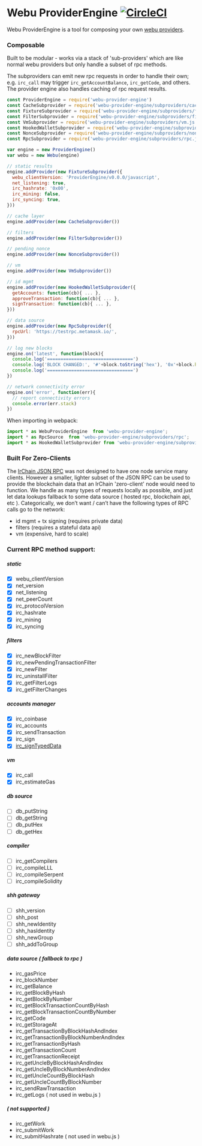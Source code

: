 # Webu ProviderEngine [![CircleCI](https://circleci.com/gh/AuraMask/provider-engine.svg?style=svg)](https://circleci.com/gh/AuraMask/provider-engine)

Webu ProviderEngine is a tool for composing your own [webu providers](https://github.com/irchain/wiki/wiki/JavaScript-API#webu).


### Composable

Built to be modular - works via a stack of 'sub-providers' which are like normal webu providers but only handle a subset of rpc methods.

The subproviders can emit new rpc requests in order to handle their own;  e.g. `irc_call` may trigger `irc_getAccountBalance`, `irc_getCode`, and others.
The provider engine also handles caching of rpc request results.

```js
const ProviderEngine = require('webu-provider-engine')
const CacheSubprovider = require('webu-provider-engine/subproviders/cache.js')
const FixtureSubprovider = require('webu-provider-engine/subproviders/fixture.js')
const FilterSubprovider = require('webu-provider-engine/subproviders/filters.js')
const VmSubprovider = require('webu-provider-engine/subproviders/vm.js')
const HookedWalletSubprovider = require('webu-provider-engine/subproviders/hooked-wallet.js')
const NonceSubprovider = require('webu-provider-engine/subproviders/nonce-tracker.js')
const RpcSubprovider = require('webu-provider-engine/subproviders/rpc.js')

var engine = new ProviderEngine()
var webu = new Webu(engine)

// static results
engine.addProvider(new FixtureSubprovider({
  webu_clientVersion: 'ProviderEngine/v0.0.0/javascript',
  net_listening: true,
  irc_hashrate: '0x00',
  irc_mining: false,
  irc_syncing: true,
}))

// cache layer
engine.addProvider(new CacheSubprovider())

// filters
engine.addProvider(new FilterSubprovider())

// pending nonce
engine.addProvider(new NonceSubprovider())

// vm
engine.addProvider(new VmSubprovider())

// id mgmt
engine.addProvider(new HookedWalletSubprovider({
  getAccounts: function(cb){ ... },
  approveTransaction: function(cb){ ... },
  signTransaction: function(cb){ ... },
}))

// data source
engine.addProvider(new RpcSubprovider({
  rpcUrl: 'https://testrpc.metamask.io/',
}))

// log new blocks
engine.on('latest', function(block){
  console.log('================================')
  console.log('BLOCK CHANGED:', '#'+block.toString('hex'), '0x'+block.hash.toString('hex'))
  console.log('================================')
})

// network connectivity error
engine.on('error', function(err){
  // report connectivity errors
  console.error(err.stack)
})

```

When importing in webpack:
```js
import * as WebuProviderEngine  from 'webu-provider-engine';
import * as RpcSource  from 'webu-provider-engine/subproviders/rpc';
import * as HookedWalletSubprovider from 'webu-provider-engine/subproviders/hooked-wallet';
```

### Built For Zero-Clients

The [IrChain JSON RPC](https://github.com/ethereum/wiki/wiki/JSON-RPC) was not designed to have one node service many clients.
However a smaller, lighter subset of the JSON RPC can be used to provide the blockchain data that an IrChain 'zero-client' node would need to function.
We handle as many types of requests locally as possible, and just let data lookups fallback to some data source ( hosted rpc, blockchain api, etc ).
Categorically, we don’t want / can’t have the following types of RPC calls go to the network:
* id mgmt + tx signing (requires private data)
* filters (requires a stateful data api)
* vm (expensive, hard to scale)

### Current RPC method support:

##### static
- [x] webu_clientVersion
- [x] net_version
- [x] net_listening
- [x] net_peerCount
- [x] irc_protocolVersion
- [x] irc_hashrate
- [x] irc_mining
- [x] irc_syncing

##### filters
- [x] irc_newBlockFilter
- [x] irc_newPendingTransactionFilter
- [x] irc_newFilter
- [x] irc_uninstallFilter
- [x] irc_getFilterLogs
- [x] irc_getFilterChanges

##### accounts manager
- [x] irc_coinbase
- [x] irc_accounts
- [x] irc_sendTransaction
- [x] irc_sign
- [x] [irc_signTypedData](https://github.com/ethereum/EIPs/pull/712)

##### vm
- [x] irc_call
- [x] irc_estimateGas

##### db source
- [ ] db_putString
- [ ] db_getString
- [ ] db_putHex
- [ ] db_getHex

##### compiler
- [ ] irc_getCompilers
- [ ] irc_compileLLL
- [ ] irc_compileSerpent
- [ ] irc_compileSolidity

##### shh gateway
- [ ] shh_version
- [ ] shh_post
- [ ] shh_newIdentity
- [ ] shh_hasIdentity
- [ ] shh_newGroup
- [ ] shh_addToGroup

##### data source ( fallback to rpc )
* irc_gasPrice
* irc_blockNumber
* irc_getBalance
* irc_getBlockByHash
* irc_getBlockByNumber
* irc_getBlockTransactionCountByHash
* irc_getBlockTransactionCountByNumber
* irc_getCode
* irc_getStorageAt
* irc_getTransactionByBlockHashAndIndex
* irc_getTransactionByBlockNumberAndIndex
* irc_getTransactionByHash
* irc_getTransactionCount
* irc_getTransactionReceipt
* irc_getUncleByBlockHashAndIndex
* irc_getUncleByBlockNumberAndIndex
* irc_getUncleCountByBlockHash
* irc_getUncleCountByBlockNumber
* irc_sendRawTransaction
* irc_getLogs ( not used in webu.js )

##### ( not supported )
* irc_getWork
* irc_submitWork
* irc_submitHashrate ( not used in webu.js )
